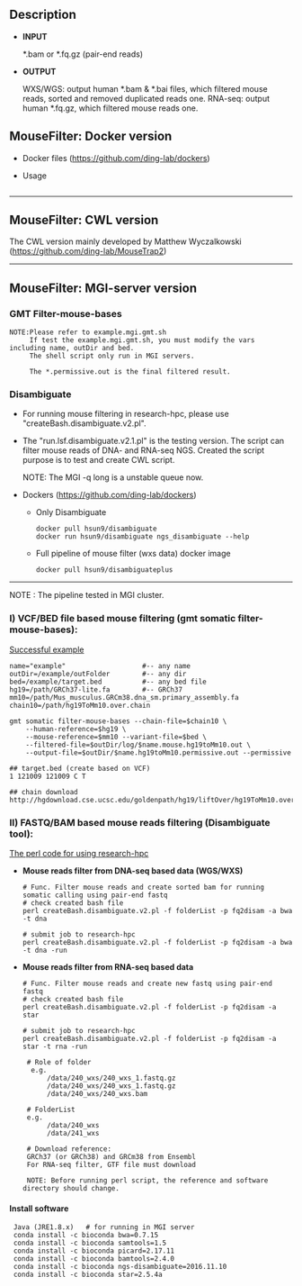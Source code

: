 
## Description
* __INPUT__ 
     
     *.bam or *.fq.gz (pair-end reads)
     
* __OUTPUT__

     WXS/WGS: output human *.bam & *.bai files, which filtered mouse reads, sorted and removed duplicated reads one.
     RNA-seq: output human *.fq.gz, which filtered mouse reads one.



## MouseFilter: Docker version

* Docker files (https://github.com/ding-lab/dockers)
* Usage
     
     ```
     
     ```

-------------------------------------------------------------------

## MouseFilter: CWL version

The CWL version mainly developed by Matthew Wyczalkowski
(https://github.com/ding-lab/MouseTrap2)
     
-------------------------------------------------------------------

## MouseFilter: MGI-server version

### GMT Filter-mouse-bases
```
NOTE:Please refer to example.mgi.gmt.sh
     If test the example.mgi.gmt.sh, you must modify the vars including name, outDir and bed.
     The shell script only run in MGI servers.
     
     The *.permissive.out is the final filtered result.
```

### Disambiguate

* For running mouse filtering in research-hpc, please use "createBash.disambiguate.v2.pl".

* The "run.lsf.disambiguate.v2.1.pl" is the testing version.
The script can filter mouse reads of DNA- and RNA-seq NGS.
Created the script purpose is to test and create CWL script.

     NOTE: The MGI -q long is a unstable queue now.

* Dockers (https://github.com/ding-lab/dockers)
    * Only Disambiguate
   
          docker pull hsun9/disambiguate
          docker run hsun9/disambiguate ngs_disambiguate --help
    
    * Full pipeline of mouse filter (wxs data) docker image
    
          docker pull hsun9/disambiguateplus

-------------------------------------------------------------------

NOTE : The pipeline tested in MGI cluster. 


### I) VCF/BED file based mouse filtering (gmt somatic filter-mouse-bases):
[Successful example](https://github.com/ding-lab/MouseFilter/blob/master/example.mgi.gmt.sh)

```
name="example"                   #-- any name
outDir=/example/outFolder        #-- any dir
bed=/example/target.bed          #-- any bed file
hg19=/path/GRCh37-lite.fa        #-- GRCh37
mm10=/path/Mus_musculus.GRCm38.dna_sm.primary_assembly.fa
chain10=/path/hg19ToMm10.over.chain

gmt somatic filter-mouse-bases --chain-file=$chain10 \
    --human-reference=$hg19 \
    --mouse-reference=$mm10 --variant-file=$bed \
    --filtered-file=$outDir/log/$name.mouse.hg19toMm10.out \
    --output-file=$outDir/$name.hg19toMm10.permissive.out --permissive

## target.bed (create based on VCF)
1 121009 121009 C T

## chain download 
http://hgdownload.cse.ucsc.edu/goldenpath/hg19/liftOver/hg19ToMm10.over.chain.gz
```

### II) FASTQ/BAM based mouse reads filtering (Disambiguate tool):
[The perl code for using research-hpc](https://github.com/ding-lab/MouseFilter/blob/master/createBash.disambiguate.v2.pl)


* __Mouse reads filter from DNA-seq based data (WGS/WXS)__
    ```
    # Func. Filter mouse reads and create sorted bam for running somatic calling using pair-end fastq
    # check created bash file
    perl createBash.disambiguate.v2.pl -f folderList -p fq2disam -a bwa -t dna
    
    # submit job to research-hpc
    perl createBash.disambiguate.v2.pl -f folderList -p fq2disam -a bwa -t dna -run
     ```
* __Mouse reads filter from RNA-seq based data__
     ```
     # Func. Filter mouse reads and create new fastq using pair-end fastq 
     # check created bash file
     perl createBash.disambiguate.v2.pl -f folderList -p fq2disam -a star
     
     # submit job to research-hpc
     perl createBash.disambiguate.v2.pl -f folderList -p fq2disam -a star -t rna -run
     ```
    
    ```
     # Role of folder
      e.g.  
          /data/240_wxs/240_wxs_1.fastq.gz
          /data/240_wxs/240_wxs_1.fastq.gz
          /data/240_wxs/240_wxs.bam

     # FolderList
     e.g.
          /data/240_wxs
          /data/241_wxs

     # Download reference:
     GRCh37 (or GRCh38) and GRCm38 from Ensembl
     For RNA-seq filter, GTF file must download
    
     NOTE: Before running perl script, the reference and software directory should change.
     ```
#### Install software
     Java (JRE1.8.x)   # for running in MGI server
     conda install -c bioconda bwa=0.7.15
     conda install -c bioconda samtools=1.5
     conda install -c bioconda picard=2.17.11
     conda install -c bioconda bamtools=2.4.0
     conda install -c bioconda ngs-disambiguate=2016.11.10
     conda install -c bioconda star=2.5.4a


     
     
